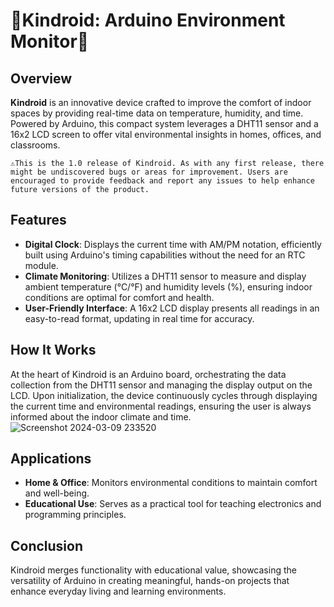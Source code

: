 # 🧸Kindroid: Arduino Environment Monitor🧸

## Overview

**Kindroid** is an innovative device crafted to improve the comfort of indoor spaces by providing real-time data on temperature, humidity, and time. Powered by Arduino, this compact system leverages a DHT11 sensor and a 16x2 LCD screen to offer vital environmental insights in homes, offices, and classrooms.


`⚠️This is the 1.0 release of Kindroid. As with any first release, there might be undiscovered bugs or areas for improvement. Users are encouraged to provide feedback and report any issues to help enhance future versions of the product.`


## Features

- **Digital Clock**: Displays the current time with AM/PM notation, efficiently built using Arduino's timing capabilities without the need for an RTC module.
- **Climate Monitoring**: Utilizes a DHT11 sensor to measure and display ambient temperature (°C/°F) and humidity levels (%), ensuring indoor conditions are optimal for comfort and health.
- **User-Friendly Interface**: A 16x2 LCD display presents all readings in an easy-to-read format, updating in real time for accuracy.

## How It Works

At the heart of Kindroid is an Arduino board, orchestrating the data collection from the DHT11 sensor and managing the display output on the LCD. Upon initialization, the device continuously cycles through displaying the current time and environmental readings, ensuring the user is always informed about the indoor climate and time.
![Screenshot 2024-03-09 233520](https://github.com/kinderasteroid/Kindroid-1.0/assets/84179566/5a73fb3f-aac2-4a95-a554-8c7d21877943)

## Applications

- **Home & Office**: Monitors environmental conditions to maintain comfort and well-being.
- **Educational Use**: Serves as a practical tool for teaching electronics and programming principles.

## Conclusion

Kindroid merges functionality with educational value, showcasing the versatility of Arduino in creating meaningful, hands-on projects that enhance everyday living and learning environments.
